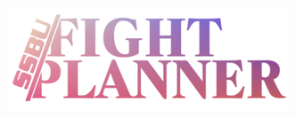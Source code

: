 <div style="text-align: center;">  

<img src="https://github.com/FIREXDF/SSBUFightPlanner/blob/main/img/FIGHTPLANNER (1).png?raw=true" />

</div>
